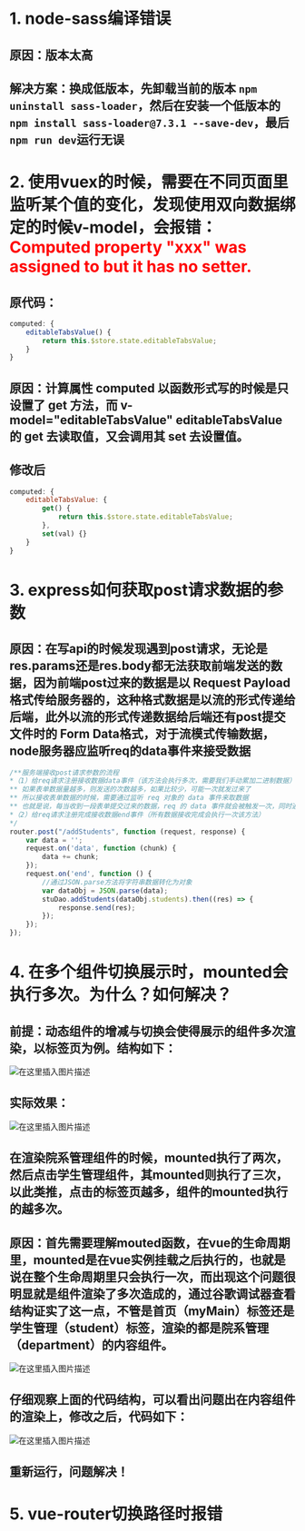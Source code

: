 # 1. node-sass编译错误
## 原因：版本太高

## 解决方案：换成低版本，先卸载当前的版本 `npm uninstall sass-loader`，然后在安装一个低版本的`npm install sass-loader@7.3.1 --save-dev`，最后`npm run dev`运行无误

# 2. 使用vuex的时候，需要在不同页面里监听某个值的变化，发现使用双向数据绑定的时候v-model，会报错：<font color=red>Computed property "xxx" was assigned to but it has no setter.</font>
## 原代码：
```javascript
computed: {
    editableTabsValue() {
        return this.$store.state.editableTabsValue;
    }
}
```
## 原因：计算属性 computed 以函数形式写的时候是只设置了 get 方法，而 v-model="editableTabsValue" editableTabsValue 的 get 去读取值，又会调用其 set 去设置值。
## 修改后
```javascript
computed: {
    editableTabsValue: {
        get() {
            return this.$store.state.editableTabsValue;
        },
        set(val) {}
    }
}
```

# 3. express如何获取post请求数据的参数
## 原因：在写api的时候发现遇到post请求，无论是res.params还是res.body都无法获取前端发送的数据，因为前端post过来的数据是以 Request Payload 格式传给服务器的，这种格式数据是以流的形式传递给后端，此外以流的形式传递数据给后端还有post提交文件时的 Form Data格式，对于流模式传输数据，node服务器应监听req的data事件来接受数据
```javascript
/**服务端接收post请求参数的流程
*（1）给req请求注册接收数据data事件（该方法会执行多次，需要我们手动累加二进制数据）
** 如果表单数据量越多，则发送的次数越多，如果比较少，可能一次就发过来了
** 所以接收表单数据的时候，需要通过监听 req 对象的 data 事件来取数据
** 也就是说，每当收到一段表单提交过来的数据，req 的 data 事件就会被触发一次，同时通过回调函数可以拿到该 段 的数据
*（2）给req请求注册完成接收数据end事件（所有数据接收完成会执行一次该方法）
*/
router.post("/addStudents", function (request, response) {
    var data = '';
    request.on('data', function (chunk) {
        data += chunk;
    });
    request.on('end', function () {
        //通过JSON.parse方法将字符串数据转化为对象
        var dataObj = JSON.parse(data);
        stuDao.addStudents(dataObj.students).then((res) => {
            response.send(res);
        });
    });
});
```

# 4. 在多个组件切换展示时，mounted会执行多次。为什么？如何解决？
## 前提：动态组件的增减与切换会使得展示的组件多次渲染，以标签页为例。结构如下：
![在这里插入图片描述](https://img-blog.csdnimg.cn/20200119112344584.png?x-oss-process=image/watermark,type_ZmFuZ3poZW5naGVpdGk,shadow_10,text_aHR0cHM6Ly9ibG9nLmNzZG4ubmV0L3dlaXhpbl80MDMwNDU2Mw==,size_16,color_FFFFFF,t_70)
## 实际效果：
![在这里插入图片描述](https://img-blog.csdnimg.cn/20200119111334363.png?x-oss-process=image/watermark,type_ZmFuZ3poZW5naGVpdGk,shadow_10,text_aHR0cHM6Ly9ibG9nLmNzZG4ubmV0L3dlaXhpbl80MDMwNDU2Mw==,size_16,color_FFFFFF,t_70)
## 在渲染院系管理组件的时候，mounted执行了两次，然后点击学生管理组件，其mounted则执行了三次，以此类推，点击的标签页越多，组件的mounted执行的越多次。
## 原因：首先需要理解mouted函数，在vue的生命周期里，mounted是在vue实例挂载之后执行的，也就是说在整个生命周期里只会执行一次，而出现这个问题很明显就是组件渲染了多次造成的，通过谷歌调试器查看结构证实了这一点，不管是首页（myMain）标签还是学生管理（student）标签，渲染的都是院系管理（department）的内容组件。
![在这里插入图片描述](https://img-blog.csdnimg.cn/20200119111948459.png?x-oss-process=image/watermark,type_ZmFuZ3poZW5naGVpdGk,shadow_10,text_aHR0cHM6Ly9ibG9nLmNzZG4ubmV0L3dlaXhpbl80MDMwNDU2Mw==,size_16,color_FFFFFF,t_70)
## 仔细观察上面的代码结构，可以看出问题出在内容组件的渲染上，修改之后，代码如下：
![在这里插入图片描述](https://img-blog.csdnimg.cn/20200119113417973.png?x-oss-process=image/watermark,type_ZmFuZ3poZW5naGVpdGk,shadow_10,text_aHR0cHM6Ly9ibG9nLmNzZG4ubmV0L3dlaXhpbl80MDMwNDU2Mw==,size_16,color_FFFFFF,t_70)
## 重新运行，问题解决！

# 5. vue-router切换路径时报错
